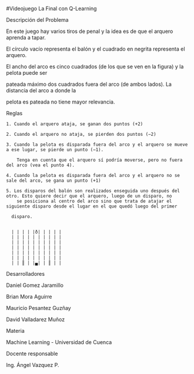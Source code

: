 #Videojuego La Final con Q-Learning


Descripción del Problema

  En este juego hay varios tiros de penal y la idea es de que el arquero aprenda a tapar.
  
  El círculo vacío representa el balón y el cuadrado en negrita representa el arquero.
  
  El ancho del arco es cinco cuadrados (de los que se ven en la figura) y la pelota puede ser 
  
  pateada máximo dos cuadrados fuera del arco (de ambos lados). La distancia del arco a donde la
  
  pelota es pateada no tiene mayor relevancia.

  
  Reglas
    
    1. Cuando el arquero ataja, se ganan dos puntos (+2)
    
    2. Cuando el arquero no ataja, se pierden dos puntos (−2)
    
    3. Cuando la pelota es disparada fuera del arco y el arquero se mueve a ese lugar, se pierde un punto (−1).
      	
        Tenga en cuenta que el arquero sí podría moverse, pero no fuera del arco (vea el punto 4).
    
    4. Cuando la pelota es disparada fuera del arco y el arquero no se sale del arco, se gana un punto (+1)
    
    5. Los disparos del balón son realizados enseguida uno después del otro. Esto quiere decir que el arquero, luego de un disparo, no     
        se posiciona al centro del arco sino que trata de atajar el siguiente disparo desde el lugar en el que quedó luego del primer
      
      disparo.


      | | | | |ð| | | | |
      | | | | | | | | | |
      | | | | | | | | | |
      | | | | | | | | | |
      | | | | | | | | | |
      | | | | | | | | | |
      | | ║ | |▄| | ║ | |


Desarrolladores

  Daniel Gomez Jaramillo
  
  Brian Mora Aguirre
  
  Mauricio Pesantez Guzñay
  
  David Valladarez Muñoz


Materia 
  
  Machine Learning - Universidad de Cuenca


Docente responsable
  
  Ing. Ángel Vazquez P.

